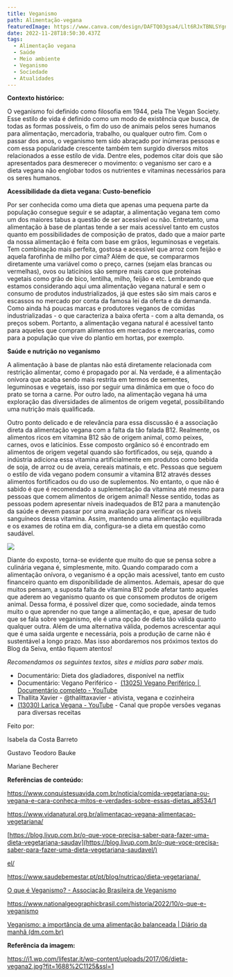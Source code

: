 ```yaml
---
title: Veganismo
path: Alimentação-vegana
featuredImage: https://www.canva.com/design/DAFTQ03gsa4/Llt6RJxTBNLSYgnlZLNhqg/edit?utm_content=DAFTQ03gsa4&utm_campaign=designshare&utm_medium=link2&utm_source=sharebutton
date: 2022-11-28T18:50:30.437Z
tags:
  - Alimentação vegana
  - Saúde
  - Meio ambiente
  - Veganismo
  - Sociedade
  - Atualidades
---
```

<!--StartFragment-->

**Contexto histórico:**

O veganismo foi definido como filosofia em 1944, pela The Vegan Society. Esse estilo de vida é definido como um modo de existência que busca, de todas as formas possíveis, o fim do uso de animais pelos seres humanos para alimentação, mercadoria, trabalho, ou qualquer outro fim. Com o passar dos anos, o veganismo tem sido abraçado por inúmeras pessoas e com essa popularidade crescente também tem surgido diversos mitos relacionados a esse estilo de vida. Dentre eles, podemos citar dois que são apresentados para desmerecer o movimento: o veganismo ser caro e a dieta vegana não englobar todos os nutrientes e vitaminas necessários para os seres humanos.

**Acessibilidade da dieta vegana: Custo-benefício**

Por ser conhecida como uma dieta que apenas uma pequena parte da população consegue seguir e se adaptar, a alimentação vegana tem como um dos maiores tabus a questão de ser acessível ou não. Entretanto, uma alimentação à base de plantas tende a ser mais acessível tanto em custos quanto em possibilidades de composição de pratos, dado que a maior parte da nossa alimentação é feita com base em grãos, leguminosas e vegetais. Tem combinação mais perfeita, gostosa e acessível que arroz com feijão e aquela farofinha de milho por cima? Além de que, se compararmos diretamente uma variável como o preço, carnes (sejam elas brancas ou vermelhas), ovos ou laticínios são sempre mais caros que proteínas vegetais como grão de bico, lentilha, milho, feijão e etc. Lembrando que estamos considerando aqui uma alimentação vegana natural e sem o consumo de produtos industrializados, já que estes são sim mais caros e escassos no mercado por conta da famosa lei da oferta e da demanda. Como ainda há poucas marcas e produtores veganos de comidas industrializadas - o que caracteriza a baixa oferta - com a alta demanda, os preços sobem. Portanto, a alimentação vegana natural é acessível tanto para aqueles que compram alimentos em mercados e mercearias, como para a população que vive do plantio em hortas, por exemplo. 

**Saúde e nutrição no veganismo**

A alimentação à base de plantas não está diretamente relacionada com restrição alimentar, como é propagado por aí. Na verdade, é a alimentação onívora que acaba sendo mais restrita em termos de sementes, leguminosas e vegetais, isso por seguir uma dinâmica em que o foco do prato se torna a carne. Por outro lado, na alimentação vegana há uma exploração das diversidades de alimentos de origem vegetal, possibilitando uma nutrição mais qualificada. 

Outro ponto delicado e de relevância para essa discussão é a associação direta da alimentação vegana com a falta da tão falada B12. Realmente, os alimentos ricos em vitamina B12 são de origem animal, como peixes, carnes, ovos e laticínios. Esse composto orgânico só é encontrado em alimentos de origem vegetal quando são fortificados, ou seja, quando a indústria adiciona essa vitamina artificialmente em produtos como bebida de soja, de arroz ou de aveia, cereais matinais, e etc. Pessoas que seguem o estilo de vida vegano podem consumir a vitamina B12 através desses alimentos fortificados ou do uso de suplementos. No entanto, o que não é sabido é que é recomendado a suplementação da vitamina até mesmo para pessoas que comem alimentos de origem animal! Nesse sentido, todas as pessoas podem apresentar níveis inadequados de B12 para a manutenção da saúde e devem passar por uma avaliação para verificar os níveis sanguíneos dessa vitamina. Assim, mantendo uma alimentação equilibrada e os exames de rotina em dia, configura-se a dieta em questão como saudável.

![](https://i1.wp.com/lifestar.it/wp-content/uploads/2017/06/dieta-vegana2.jpg?fit=1688%2C1125&ssl=1)



<!--StartFragment-->

Diante do exposto, torna-se evidente que muito do que se pensa sobre a culinária vegana é, simplesmente, mito. Quando comparado com a alimentação onívora, o veganismo é a opção mais acessível, tanto em custo financeiro quanto em disponibilidade de alimentos. Ademais, apesar do que muitos pensam, a suposta falta de vitamina B12 pode afetar tanto aqueles que aderem ao veganismo quanto os que consomem produtos de origem animal. Dessa forma, é possível dizer que, como sociedade, ainda temos muito o que aprender no que tange a alimentação, e que, apesar de tudo que se fala sobre veganismo, ele é uma opção de dieta tão válida quanto qualquer outra. Além de uma alternativa válida, podemos acrescentar aqui que é uma saída urgente e necessária, pois a produção de carne não é sustentável a longo prazo. Mas isso abordaremos nos próximos textos do Blog da Seiva, então fiquem atentos!

*Recomendamos os seguintes textos, sites e mídias para saber mais.*

* Documentário: Dieta dos gladiadores, disponível na netflix
* Documentário: Vegano Periférico -  [(13025) Vegano Periférico │ Documentário completo - YouTube](https://www.youtube.com/watch?v=kr98MSULN9g)
* Thallita Xavier - @thalittaxavier - ativista, vegana e cozinheira
* [(13030) Larica Vegana - YouTube](https://www.youtube.com/@LaricaVegana) - Canal que propõe versões veganas para diversas receitas 

Feito por:

Isabela da Costa Barreto

Gustavo Teodoro Bauke

Mariane Becherer

**Referências de conteúdo:**

<https://www.conquistesuavida.com.br/noticia/comida-vegetariana-ou-vegana-e-cara-conheca-mitos-e-verdades-sobre-essas-dietas_a8534/1> 

<https://www.vidanatural.org.br/alimentacao-vegana-alimentacao-vegetariana/> 

[https://blog.livup.com.br/o-que-voce-precisa-saber-para-fazer-uma-dieta-vegetariana-saudav](https://blog.livup.com.br/o-que-voce-precisa-saber-para-fazer-uma-dieta-vegetariana-saudavel/)

[el/](https://blog.livup.com.br/o-que-voce-precisa-saber-para-fazer-uma-dieta-vegetariana-saudavel/) 

https://www.saudebemestar.pt/pt/blog/nutricao/dieta-vegetariana/ 

[O que é Veganismo? - Associação Brasileira de Veganismo](https://veganismo.org.br/veganismo/)

https://www.nationalgeographicbrasil.com/historia/2022/10/o-que-e-veganismo

[Veganismo: a importância de uma alimentação balanceada | Diário da manhã (dm.com.br)](https://www.dm.com.br/cotidiano/veganismo-a-importancia-de-uma-alimentacao-balanceada-115997)

**Referência da imagem:**

<https://i1.wp.com/lifestar.it/wp-content/uploads/2017/06/dieta-vegana2.jpg?fit=1688%2C1125&ssl=1>

<!--EndFragment-->

<!--EndFragment-->
